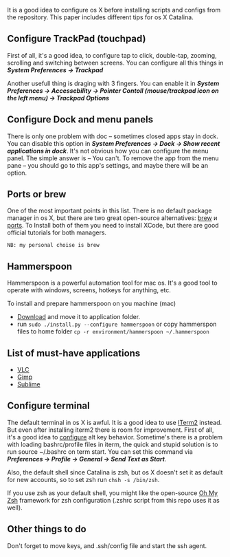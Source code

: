 It is a good idea to configure os X before installing scripts and configs from
the repository. This paper includes different tips for os X Catalina.

## Configure TrackPad (touchpad)
First of all, it's a good idea, to configure tap to click, double-tap, zooming,
scrolling and switching between screens. You can configure all this things
in ***System Preferences -> Trackpad***

Another usefull thing is draging with 3 fingers. You can enable it in ***System
Preferences -> Accessebility -> Pointer Contoll (mouse/trackpad icon on the
left menu) -> Trackpad Options***

## Configure Dock and menu panels
There is only one problem with doc – sometimes closed apps stay in dock.
You can disable this option in ***System Preferences -> Dock -> Show recent
applications in dock***. It's not obvious how you can configure the menu panel. The
simple answer is – You can't. To remove the app from the menu pane – you should go to
this app's settings, and maybe there will be an option.

## Ports or brew
One of the most important points in this list. There is no default package
manager in os X, but there are two great open-source alternatives: [brew](https://brew.sh/)
и [ports](https://www.macports.org/). To Install both of them you need to
install XCode, but there are good official tutorials for both managers.

`NB: my personal choise is brew`



## Hammerspoon
Hammerspoon is a powerful automation tool for mac os. It's a good tool to
operate with windows, screens, hotkeys for anything, etc.

To install and prepare hammerspoon on you machine (mac)
- [Download](https://github.com/Hammerspoon/hammerspoon/releases/tag/0.9.78)
  and move it to application folder.
- run ```sudo ./install.py --configure hammerspoon``` or copy hammerspon files to
  home folder ```cp -r environment/hammerspoon ~/.hammerspoon```

## List of must-have applications
* [VLC](https://www.videolan.org/vlc/index.ru.html)
* [Gimp](https://www.gimp.org/downloads/)
* [Sublime](https://www.sublimetext.com/)

## Configure terminal
The default terminal in os X is awful. It is a good idea to use [ITerm2](https://www.iterm2.com/downloads.html) instead.
But even after installing iterm2 there is room for improvement. First of all,
it's a good idea to [configure](https://dev.to/clairecodes/making-the-alt-key-work-in-iterm2-1aa9) alt key behavior.
Sometime's there is a problem with loading bashrc/profile files in iterm, the
quick and stupid solution is to run source ~/.bashrc on term start. You can set
this command via ***Preferences -> Profile -> General -> Send Text as Start***.

Also, the default shell since Catalina is zsh, but os X doesn't set it as
default for new accounts, so to set zsh run ``chsh -s /bin/zsh``.

If you use zsh as your default shell, you might like the open-source [Oh My Zsh](https://ohmyz.sh) framework for zsh
configuration (.zshrc script from this repo uses it as well).

## Other things to do
Don't forget to move keys, and .ssh/config file and start the ssh agent.

